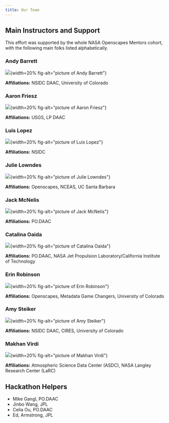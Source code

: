 ```yaml
---
title: Our Team
---
```


## Main Instructors and Support

This effort was supported by the whole NASA Openscapes Mentors cohort, with the following main folks listed alphabetically.


### Andy Barrett

![](https://avatars.githubusercontent.com/u/2358591?v=4){width=20% fig-alt="picture of Andy Barrett"}

**Affiliations:** NSIDC DAAC, University of Colorado
<!--- **Ask me about:** NSIDC DAAC data access and services --->

### Aaron Friesz

![](https://avatars.githubusercontent.com/u/7210313?v=4){width=20% fig-alt="picture of Aaron Friesz"}

**Affiliations:** USGS, LP DAAC

### Luis Lopez

![](https://avatars.githubusercontent.com/u/717735?v=4){width=20% fig-alt="picture of Luis Lopez"}

**Affiliations:** NSIDC

### Julie Lowndes

![](https://avatars.githubusercontent.com/u/5891909?v=4){width=20% fig-alt="picture of Julie Lowndes"}

**Affiliations:** Openscapes, NCEAS, UC Santa Barbara

### Jack McNelis

![](https://avatars.githubusercontent.com/u/27017734?v=4){width=20% fig-alt="picture of Jack McNelis"}

**Affiliations:** PO.DAAC

### Catalina Oaida

![](https://avatars.githubusercontent.com/u/51928352?v=4){width=20% fig-alt="picture of Catalina Oaida"}

**Affiliations:** PO.DAAC, NASA Jet Propulsion Laboratory/California Institute of Technology


### Erin Robinson

![](https://avatars.githubusercontent.com/u/2915555?v=4){width=20% fig-alt="picture of Erin Robinson"}

**Affiliations:** Openscapes, Metadata Game Changers, University of Colorado

### Amy Steiker

![](https://avatars.githubusercontent.com/u/47193922?v=4){width=20% fig-alt="picture of Amy Steiker"}

**Affiliations:** NSIDC DAAC, CIRES, University of Colorado


### Makhan Virdi

![](https://avatars.githubusercontent.com/u/123472?v=4){width=20% fig-alt="picture of Makhan Virdi"}

**Affiliations:** Atmospheric Science Data Center (ASDC), NASA Langley Research Center (LaRC)

## Hackathon Helpers

- Mike Gangl, PO.DAAC
- Jinbo Wang, JPL
- Celia	Ou, PO.DAAC
- Ed, Armstrong, JPL

